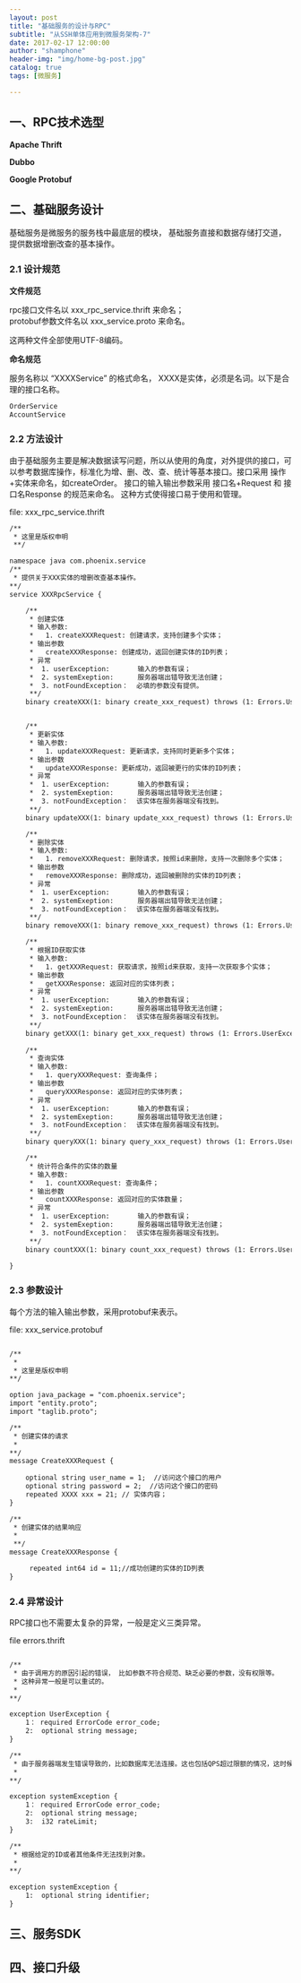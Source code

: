 ```yaml
---
layout: post
title: "基础服务的设计与RPC"
subtitle: "从SSH单体应用到微服务架构-7"
date: 2017-02-17 12:00:00
author: "shamphone"
header-img: "img/home-bg-post.jpg"
catalog: true
tags: [微服务]

---
```



## 一、RPC技术选型

**Apache Thrift** 

**Dubbo**  

**Google Protobuf**



## 二、基础服务设计

基础服务是微服务的服务栈中最底层的模块， 基础服务直接和数据存储打交道，提供数据增删改查的基本操作。

### 2.1 设计规范

**文件规范**

rpc接口文件名以 xxx_rpc_service.thrift 来命名；   
protobuf参数文件名以 xxx_service.proto 来命名。 

这两种文件全部使用UTF-8编码。

**命名规范**

服务名称以 “XXXXService” 的格式命名， XXXX是实体，必须是名词。以下是合理的接口名称。

```hbs
OrderService
AccountService

```

### 2.2 方法设计

由于基础服务主要是解决数据读写问题，所以从使用的角度，对外提供的接口，可以参考数据库操作，标准化为增、删、改、查、统计等基本接口。接口采用 操作+实体来命名，如createOrder。 接口的输入输出参数采用 接口名+Request 和 接口名Response 的规范来命名。 这种方式使得接口易于使用和管理。 

file: xxx_rpc_service.thrift  

```hbs
/**
 * 这里是版权申明
 **/

namespace java com.phoenix.service 
/**
 * 提供关于XXX实体的增删改查基本操作。 
**/
service XXXRpcService {

	/**
	 * 创建实体
	 * 输入参数:
	 *   1. createXXXRequest: 创建请求，支持创建多个实体；
	 * 输出参数
	 *   createXXXResponse: 创建成功，返回创建实体的ID列表；
	 * 异常
	 *  1. userException:		输入的参数有误；
	 *  2. systemExeption:		服务器端出错导致无法创建； 
	 *  3. notFoundException：  必填的参数没有提供。
	 **/
	binary createXXX(1: binary create_xxx_request) throws (1: Errors.UserException userException, 2: Errors.systemException, 3: Errors.notFoundException)


	/**
	 * 更新实体
	 * 输入参数:
	 *   1. updateXXXRequest: 更新请求，支持同时更新多个实体；
	 * 输出参数
	 *   updateXXXResponse: 更新成功，返回被更行的实体的ID列表；
	 * 异常
	 *  1. userException:		输入的参数有误；
	 *  2. systemExeption:		服务器端出错导致无法创建； 
	 *  3. notFoundException：  该实体在服务器端没有找到。
	 **/
	binary updateXXX(1: binary update_xxx_request) throws (1: Errors.UserException userException, 2: Errors.systemException, 3: Errors.notFoundException)

	/**
	 * 删除实体
	 * 输入参数:
	 *   1. removeXXXRequest: 删除请求，按照id来删除，支持一次删除多个实体；
	 * 输出参数
	 *   removeXXXResponse: 删除成功，返回被删除的实体的ID列表；
	 * 异常
	 *  1. userException:		输入的参数有误；
	 *  2. systemExeption:		服务器端出错导致无法创建； 
	 *  3. notFoundException：  该实体在服务器端没有找到。
	 **/
	binary removeXXX(1: binary remove_xxx_request) throws (1: Errors.UserException userException, 2: Errors.systemException, 3: Errors.notFoundException)

	/**
	 * 根据ID获取实体
	 * 输入参数:
	 *   1. getXXXRequest: 获取请求，按照id来获取，支持一次获取多个实体；
	 * 输出参数
	 *   getXXXResponse: 返回对应的实体列表；
	 * 异常
	 *  1. userException:		输入的参数有误；
	 *  2. systemExeption:		服务器端出错导致无法创建； 
	 *  3. notFoundException：  该实体在服务器端没有找到。
	 **/
	binary getXXX(1: binary get_xxx_request) throws (1: Errors.UserException userException, 2: Errors.systemException, 3: Errors.notFoundException)
	
	/**
	 * 查询实体
	 * 输入参数:
	 *   1. queryXXXRequest: 查询条件；
	 * 输出参数
	 *   queryXXXResponse: 返回对应的实体列表；
	 * 异常
	 *  1. userException:		输入的参数有误；
	 *  2. systemExeption:		服务器端出错导致无法创建； 
	 *  3. notFoundException：  该实体在服务器端没有找到。
	 **/
	binary queryXXX(1: binary query_xxx_request) throws (1: Errors.UserException userException, 2: Errors.systemException, 3: Errors.notFoundException)

	/**
	 * 统计符合条件的实体的数量
	 * 输入参数:
	 *   1. countXXXRequest: 查询条件；
	 * 输出参数
	 *   countXXXResponse: 返回对应的实体数量；
	 * 异常
	 *  1. userException:		输入的参数有误；
	 *  2. systemExeption:		服务器端出错导致无法创建； 
	 *  3. notFoundException：  该实体在服务器端没有找到。
	 **/
	binary countXXX(1: binary count_xxx_request) throws (1: Errors.UserException userException, 2: Errors.systemException, 3: Errors.notFoundException)

}

```

### 2.3 参数设计

每个方法的输入输出参数，采用protobuf来表示。 


file: xxx_service.protobuf

```hbs

/**
 *
 * 这里是版权申明
**/

option java_package = "com.phoenix.service";
import "entity.proto";
import "taglib.proto";

/**
 * 创建实体的请求
 *
**/
message CreateXXXRequest {
    
    optional string user_name = 1;  //访问这个接口的用户  
    optional string password = 2;  //访问这个接口的密码    
    repeated XXXX xxx = 21; // 实体内容；
}

/**
 * 创建实体的结果响应
 *
 **/
message CreateXXXResponse {

	 repeated int64 id = 11;//成功创建的实体的ID列表  
}


```

### 2.4 异常设计

RPC接口也不需要太复杂的异常，一般是定义三类异常。

file errors.thrift

```hbs

/**
 * 由于调用方的原因引起的错误， 比如参数不符合规范、缺乏必要的参数，没有权限等。
 * 这种异常一般是可以重试的。 
 *
**/

exception UserException {
	1： required ErrorCode error_code;
	2:  optional string message; 
}

/**
 * 由于服务器端发生错误导致的，比如数据库无法连接。这也包括QPS超过限额的情况，这时候rateLimit返回分配给的QPS上限；
 *
**/

exception systemException {
	1： required ErrorCode error_code;
	2:  optional string message; 
	3:  i32 rateLimit;
}

/**
 * 根据给定的ID或者其他条件无法找到对象。
 *
**/

exception systemException {
	1:  optional string identifier; 
}


```

## 三、服务SDK 


## 四、接口升级


